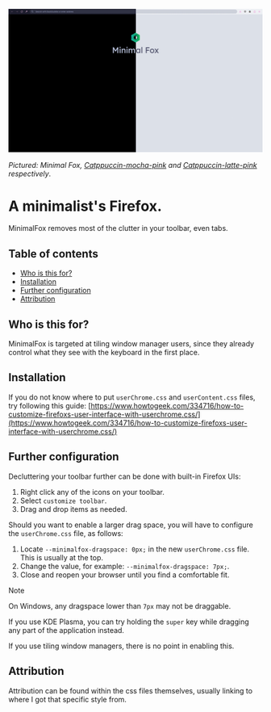 <!-- markdownlint-disable MD041 MD026 -->

![hero](docs/hero.png)

*Pictured: Minimal Fox, [Catppuccin-mocha-pink](https://addons.mozilla.org/en-US/firefox/addon/catppuccin-mocha-pink/) and [Catppuccin-latte-pink](https://addons.mozilla.org/en-US/firefox/addon/catppuccin-latte-pink/) respectively*.

# A minimalist's Firefox.

MinimalFox removes most of the clutter in your toolbar, even tabs.

## Table of contents

- [Who is this for?](#who-is-this-for)
- [Installation](#installation)
- [Further configuration](#further-configuration)
- [Attribution](#attribution)

## Who is this for?

MinimalFox is targeted at tiling window manager users, since they already control what they see with the keyboard in the first place.

## Installation

If you do not know where to put `userChrome.css` and `userContent.css` files, try following this guide: [https://www.howtogeek.com/334716/how-to-customize-firefoxs-user-interface-with-userchrome.css/](https://www.howtogeek.com/334716/how-to-customize-firefoxs-user-interface-with-userchrome.css/)

## Further configuration

Decluttering your toolbar further can be done with built-in Firefox UIs:

1. Right click any of the icons on your toolbar.
1. Select `customize toolbar`.
1. Drag and drop items as needed.

Should you want to enable a larger drag space, you will have to configure the `userChrome.css` file, as follows:

1. Locate `--minimalfox-dragspace: 0px;` in the new `userChrome.css` file. This is usually at the top.
1. Change the value, for example: `--minimalfox-dragspace: 7px;`.
1. Close and reopen your browser until you find a comfortable fit.

> [!NOTE]
> On Windows, any dragspace lower than `7px` may not be draggable.
>
> If you use KDE Plasma, you can try holding the `super` key while dragging any part of the application instead.
>
> If you use tiling window managers, there is no point in enabling this.

## Attribution

Attribution can be found within the css files themselves, usually linking to where I got that specific style from.

